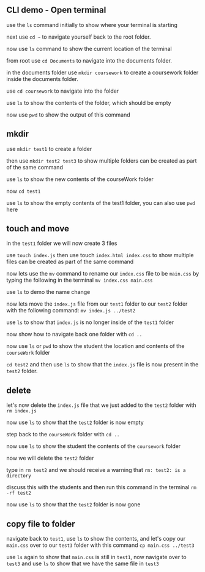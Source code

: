 ## CLI demo - Open terminal

use the `ls` command initially to show where your terminal is starting

next use `cd ~` to navigate yourself back to the root folder.

now use `ls` command to show the current location of the terminal

from root use `cd Documents` to navigate into the documents folder.

in the documents folder use `mkdir coursework` to create a coursework folder inside the documents folder.

use `cd coursework` to navigate into the folder

use `ls` to show the contents of the folder, which should be empty

now use `pwd` to show the output of this command

## mkdir

use `mkdir test1` to create a folder

then use `mkdir test2 test3` to show multiple folders can be created as part of the same command

use `ls` to show the new contents of the courseWork folder

now `cd test1`

use `ls` to show the empty contents of the test1 folder, you can also use `pwd` here

## touch and move

in the `test1` folder we will now create 3 files

use `touch index.js` then use touch `index.html index.css` to show multiple files can be created as part of the same command

now lets use the `mv` command to rename our `index.css` file to be `main.css` by typing the following in the terminal `mv index.css main.css`

use `ls` to demo the name change

now lets move the `index.js` file from our `test1` folder to our `test2` folder with the following command: `mv index.js ../test2`

use `ls` to show that `index.js` is no longer inside of the `test1` folder

now show how to navigate back one folder with `cd ..`

now use `ls` or `pwd` to show the student the location and contents of the `courseWork` folder

`cd test2` and then use `ls` to show that the `index.js` file is now present in the `test2` folder.

## delete

let's now delete the `index.js` file that we just added to the `test2` folder with `rm index.js`

now use `ls` to show that the `test2` folder is now empty

step back to the `courseWork` folder with `cd ..`

now use `ls` to show the student the contents of the `coursework` folder

now we will delete the `test2` folder

type in `rm test2` and we should receive a warning that `rm: test2: is a directory`

discuss this with the students and then run this command in the terminal `rm -rf test2`

now use `ls` to show that the `test2` folder is now gone

## copy file to folder

navigate back to `test1`, use `ls` to show the contents, and let's copy our `main.css` over to our `test3` folder with this command `cp main.css ../test3`

use `ls` again to show that `main.css` is still in `test1`, now navigate over to `test3` and use `ls` to show that we have the same file in `test3`
